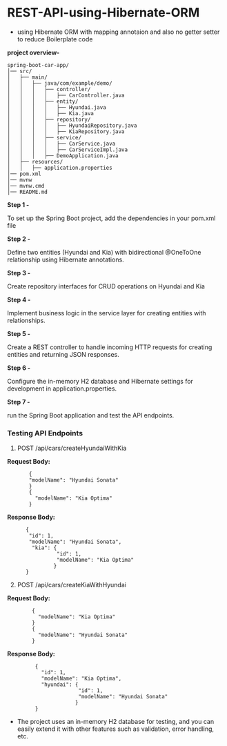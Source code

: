 # REST-API-using-Hibernate-ORM
- using Hibernate ORM with mapping annotaion and also no getter setter to reduce Boilerplate code

**project overview-**


    spring-boot-car-app/
    │── src/
    │   ├── main/
    │   │   ├── java/com/example/demo/
    │   │   │   ├── controller/
    │   │   │   │   ├── CarController.java
    │   │   │   ├── entity/
    │   │   │   │   ├── Hyundai.java
    │   │   │   │   ├── Kia.java
    │   │   │   ├── repository/
    │   │   │   │   ├── HyundaiRepository.java
    │   │   │   │   ├── KiaRepository.java
    │   │   │   ├── service/
    │   │   │   │   ├── CarService.java
    │   │   │   │   ├── CarServiceImpl.java
    │   │   │   ├── DemoApplication.java
    │   ├── resources/
    │   │   ├── application.properties
    │── pom.xml
    │── mvnw
    │── mvnw.cmd
    │── README.md




**Step 1 -**
  
To set up the Spring Boot project, add the dependencies in your pom.xml file

**Step 2 -**
  
 Define two entities (Hyundai and Kia) with bidirectional @OneToOne relationship using Hibernate annotations.

**Step 3 -**
  
Create repository interfaces for CRUD operations on Hyundai and Kia
  
**Step 4 -**
  
Implement business logic in the service layer for creating entities with relationships.

**Step 5 -**

Create a REST controller to handle incoming HTTP requests for creating entities and returning JSON responses.

**Step 6 -**

Configure the in-memory H2 database and Hibernate settings for development in application.properties.

**Step 7 -**

run the Spring Boot application and test the API endpoints.

### **Testing API Endpoints**

   1. POST  /api/cars/createHyundaiWithKia
     

   **Request Body:**
     
   ```
          {
          "modelName": "Hyundai Sonata"
          }
          {
            "modelName": "Kia Optima"
          }
   ```
   **Response Body:**

   ```
         {
          "id": 1,
          "modelName": "Hyundai Sonata",
           "kia": {
                   "id": 1,
                   "modelName": "Kia Optima"
                  }
         }

   ```

  2. POST  /api/cars/createKiaWithHyundai

  **Request Body:**

  ```
          {
            "modelName": "Kia Optima"
          }  
          {
            "modelName": "Hyundai Sonata"
          }

  ```

**Response Body:**

  ```
           {
             "id": 1,
             "modelName": "Kia Optima",
             "hyundai": {
                         "id": 1,
                         "modelName": "Hyundai Sonata"
                        }
           }
  ```


- The project uses an in-memory H2 database for testing, and you can easily extend it with other features such as validation, error handling, etc.
